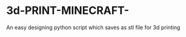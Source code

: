 3d-PRINT-MINECRAFT-
===================

An easy designing python script which saves as stl file for 3d printing

